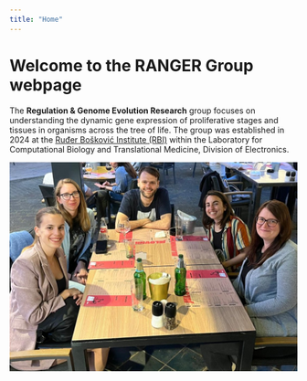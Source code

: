 ```yaml
---
title: "Home"
---
```


# **Welcome to the RANGER Group webpage**

The **Regulation & Genome Evolution Research** group focuses on understanding the dynamic gene expression of proliferative stages and tissues in organisms across the tree of life. The group was established in 2024 at the [Ruđer Bošković Institute (RBI)](https://www.irb.hr/) within the Laboratory for Computational Biology and Translational Medicine, Division of Electronics.

![Image title](images/groupPhoto.jpg)